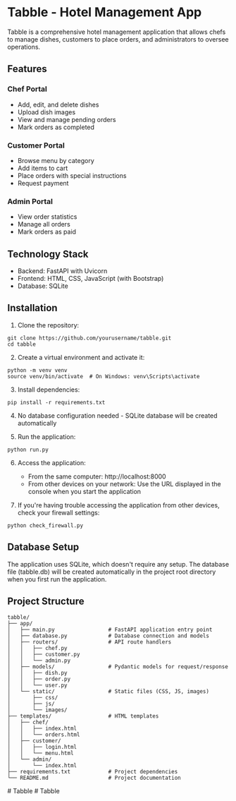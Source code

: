# Tabble - Hotel Management App

Tabble is a comprehensive hotel management application that allows chefs to manage dishes, customers to place orders, and administrators to oversee operations.

## Features

### Chef Portal
- Add, edit, and delete dishes
- Upload dish images
- View and manage pending orders
- Mark orders as completed

### Customer Portal
- Browse menu by category
- Add items to cart
- Place orders with special instructions
- Request payment

### Admin Portal
- View order statistics
- Manage all orders
- Mark orders as paid

## Technology Stack

- Backend: FastAPI with Uvicorn
- Frontend: HTML, CSS, JavaScript (with Bootstrap)
- Database: SQLite

## Installation

1. Clone the repository:
```
git clone https://github.com/yourusername/tabble.git
cd tabble
```

2. Create a virtual environment and activate it:
```
python -m venv venv
source venv/bin/activate  # On Windows: venv\Scripts\activate
```

3. Install dependencies:
```
pip install -r requirements.txt
```

4. No database configuration needed - SQLite database will be created automatically

5. Run the application:
```
python run.py
```

6. Access the application:
   - From the same computer: http://localhost:8000
   - From other devices on your network: Use the URL displayed in the console when you start the application

7. If you're having trouble accessing the application from other devices, check your firewall settings:
```
python check_firewall.py
```

## Database Setup

The application uses SQLite, which doesn't require any setup. The database file (tabble.db) will be created automatically in the project root directory when you first run the application.

## Project Structure

```
tabble/
├── app/
│   ├── main.py                 # FastAPI application entry point
│   ├── database.py             # Database connection and models
│   ├── routers/                # API route handlers
│   │   ├── chef.py
│   │   ├── customer.py
│   │   └── admin.py
│   ├── models/                 # Pydantic models for request/response
│   │   ├── dish.py
│   │   ├── order.py
│   │   └── user.py
│   └── static/                 # Static files (CSS, JS, images)
│       ├── css/
│       ├── js/
│       └── images/
├── templates/                  # HTML templates
│   ├── chef/
│   │   ├── index.html
│   │   └── orders.html
│   ├── customer/
│   │   ├── login.html
│   │   └── menu.html
│   └── admin/
│       └── index.html
├── requirements.txt            # Project dependencies
└── README.md                   # Project documentation
```
#   T a b b l e  
 #   T a b b l e  
 